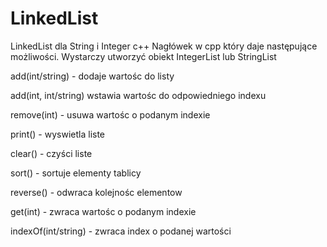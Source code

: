 # LinkedList
LinkedList dla String i Integer c++
Nagłówek w cpp który daje następujące możliwości. Wystarczy utworzyć obiekt IntegerList lub StringList

add(int/string) - dodaje wartośc do listy

add(int, int/string) wstawia wartośc do odpowiedniego indexu

remove(int) - usuwa wartośc o podanym indexie

print() - wyswietla liste

clear() - czyści liste

sort() - sortuje elementy tablicy

reverse() - odwraca kolejnośc elementow

get(int) - zwraca wartośc o podanym indexie

indexOf(int/string) - zwraca index o podanej wartości
